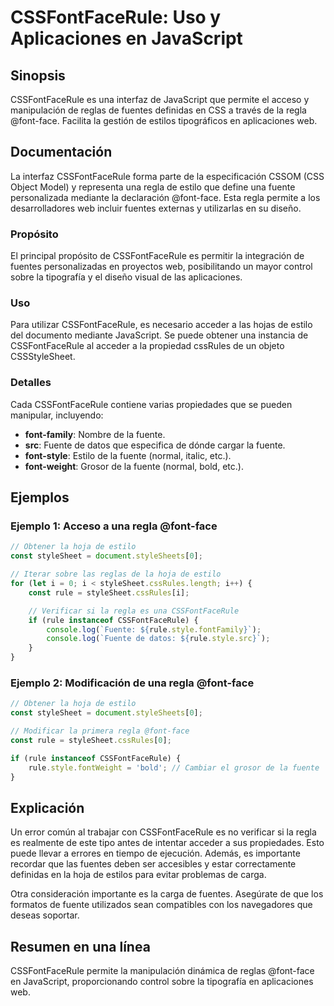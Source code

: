 <!--
Meta Description: # CSSFontFaceRule: Uso y Aplicaciones en JavaScript ## Sinopsis CSSFontFaceRule es una interfaz de JavaScript que permite el acceso y manipulación de ...
Meta Keywords: cssfontfacerule, fuente, font, una, regla
-->

# CSSFontFaceRule: Uso y Aplicaciones en JavaScript

## Sinopsis
CSSFontFaceRule es una interfaz de JavaScript que permite el acceso y manipulación de reglas de fuentes definidas en CSS a través de la regla @font-face. Facilita la gestión de estilos tipográficos en aplicaciones web.

## Documentación
La interfaz CSSFontFaceRule forma parte de la especificación CSSOM (CSS Object Model) y representa una regla de estilo que define una fuente personalizada mediante la declaración @font-face. Esta regla permite a los desarrolladores web incluir fuentes externas y utilizarlas en su diseño.

### Propósito
El principal propósito de CSSFontFaceRule es permitir la integración de fuentes personalizadas en proyectos web, posibilitando un mayor control sobre la tipografía y el diseño visual de las aplicaciones.

### Uso
Para utilizar CSSFontFaceRule, es necesario acceder a las hojas de estilo del documento mediante JavaScript. Se puede obtener una instancia de CSSFontFaceRule al acceder a la propiedad cssRules de un objeto CSSStyleSheet. 

### Detalles
Cada CSSFontFaceRule contiene varias propiedades que se pueden manipular, incluyendo:
- **font-family**: Nombre de la fuente.
- **src**: Fuente de datos que especifica de dónde cargar la fuente.
- **font-style**: Estilo de la fuente (normal, italic, etc.).
- **font-weight**: Grosor de la fuente (normal, bold, etc.).

## Ejemplos

### Ejemplo 1: Acceso a una regla @font-face
```javascript
// Obtener la hoja de estilo
const styleSheet = document.styleSheets[0];

// Iterar sobre las reglas de la hoja de estilo
for (let i = 0; i < styleSheet.cssRules.length; i++) {
    const rule = styleSheet.cssRules[i];

    // Verificar si la regla es una CSSFontFaceRule
    if (rule instanceof CSSFontFaceRule) {
        console.log(`Fuente: ${rule.style.fontFamily}`);
        console.log(`Fuente de datos: ${rule.style.src}`);
    }
}
```

### Ejemplo 2: Modificación de una regla @font-face
```javascript
// Obtener la hoja de estilo
const styleSheet = document.styleSheets[0];

// Modificar la primera regla @font-face
const rule = styleSheet.cssRules[0];

if (rule instanceof CSSFontFaceRule) {
    rule.style.fontWeight = 'bold'; // Cambiar el grosor de la fuente
}
```

## Explicación
Un error común al trabajar con CSSFontFaceRule es no verificar si la regla es realmente de este tipo antes de intentar acceder a sus propiedades. Esto puede llevar a errores en tiempo de ejecución. Además, es importante recordar que las fuentes deben ser accesibles y estar correctamente definidas en la hoja de estilos para evitar problemas de carga.

Otra consideración importante es la carga de fuentes. Asegúrate de que los formatos de fuente utilizados sean compatibles con los navegadores que deseas soportar.

## Resumen en una línea
CSSFontFaceRule permite la manipulación dinámica de reglas @font-face en JavaScript, proporcionando control sobre la tipografía en aplicaciones web.
